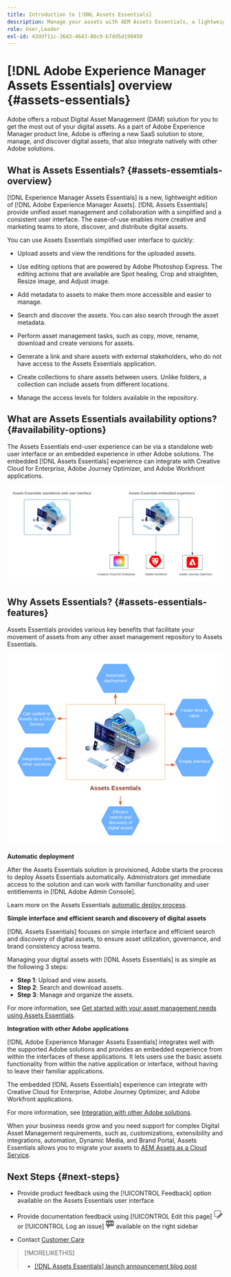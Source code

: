 ```yaml
---
title: Introduction to [!DNL Assets Essentials]
description: Manage your assets with AEM Assets Essentials, a lightweight tool that works within Experience Cloud applications.
role: User,Leader
exl-id: 43ddf11c-36d3-4643-80c9-b7dd5d199450
---
```

# [!DNL Adobe Experience Manager Assets Essentials] overview {#assets-essentials}

<!-- TBD: Update this banner to remove Beta label. 
![Banner image for beta docs](assets/do-not-localize/banner-image-beta-docs.png)

-->

Adobe offers a robust Digital Asset Management (DAM) solution for you to get the most out of your digital assets. As a part of Adobe Experience Manager product line, Adobe is offering a new SaaS solution to store, manage, and discover digital assets, that also integrate natively with other Adobe solutions.

## What is Assets Essentials? {#assets-essemtials-overview}

[!DNL Experience Manager Assets Essentials] is a new, lightweight edition of [!DNL Adobe Experience Manager Assets]. [!DNL Assets Essentials] provide unified asset management and collaboration with a simplified and a consistent user interface. The ease-of-use enables more creative and marketing teams to store, discover, and distribute digital assets.

You can use Assets Essentials simplified user interface to quickly:

* Upload assets and view the renditions for the uploaded assets.

* Use editing options that are powered by Adobe Photoshop Express. The editing actions that are available are Spot healing, Crop and straighten, Resize image, and Adjust image.

* Add metadata to assets to make them more accessible and easier to manage.

* Search and discover the assets. You can also search through the asset metadata.

* Perform asset management tasks, such as copy, move, rename, download and create versions for assets.

* Generate a link and share assets with external stakeholders, who do not have access to the Assets Essentials application.

* Create collections to share assets between users. Unlike folders, a collection can include assets from different locations.

* Manage the access levels for folders available in the repository.

## What are Assets Essentials availability options? {#availability-options}

The Assets Essentials end-user experience can be via a standalone web user interface or an embedded experience in other Adobe solutions. The embedded [!DNL Assets Essentials] experience can integrate with Creative Cloud for Enterprise, Adobe Journey Optimizer, and Adobe Workfront applications.

![Integrations with other solutions](assets/assets-essentials-integration.svg)

## Why Assets Essentials? {#assets-essentials-features}

Assets Essentials provides various key benefits that facilitate your movement of assets from any other asset management repository to Assets Essentials. 

![Assets Essentials features](assets/assets-essentials-positioning.png)

**Automatic deployment**

After the Assets Essentials solution is provisioned, Adobe starts the process to deploy Assets Essentials automatically. Administrators get immediate access to the solution and can work with familiar functionality and user entitlements in [!DNL Adobe Admin Console].

Learn more on the Assets Essentials [automatic deploy process](deploy-administer.md).

**Simple interface and efficient search and discovery of digital assets**

[!DNL Assets Essentials] focuses on simple interface and efficient search and discovery of digital assets, to ensure asset utilization, governance, and brand consistency across teams.

Managing your digital assets with [!DNL Assets Essentials] is as simple as the following 3 steps:

* **Step 1**: Upload and view assets.
* **Step 2**: Search and download assets.
* **Step 3**: Manage and organize the assets.

For more information, see [Get started with your asset management needs using Assets Essentials](get-started.md).

**Integration with other Adobe applications**

[!DNL Adobe Experience Manager Assets Essentials] integrates well with the supported Adobe solutions and provides an embedded experience from within the interfaces of these applications. It lets users use the basic assets functionality from within the native application or interface, without having to leave their familiar applications.

The embedded [!DNL Assets Essentials] experience can integrate with Creative Cloud for Enterprise, Adobe Journey Optimizer, and Adobe Workfront applications.

For more information, see [Integration with other Adobe solutions](integration.md).

When your business needs grow and you need support for complex Digital Asset Management requirements, such as, customizations, extensibility and integrations, automation, Dynamic Media, and Brand Portal, Assets Essentials allows you to migrate your assets to [AEM Assets as a Cloud Service](https://experienceleague.adobe.com/docs/experience-manager-cloud-service/content/assets/home.html?lang=en).


## Next Steps {#next-steps}

* Provide product feedback using the [!UICONTROL Feedback] option available on the Assets Essentials user interface

*  Provide documentation feedback using [!UICONTROL Edit this page] ![edit the page](assets/do-not-localize/edit-page.png) or [!UICONTROL Log an issue] ![create a GitHub issue](assets/do-not-localize/github-issue.png) available on the right sidebar

* Contact [Customer Care](https://experienceleague.adobe.com/?support-solution=General#support)

 
>[!MORELIKETHIS]
>
>* [[!DNL Assets Essentials] launch announcement blog post](https://blog.adobe.com/en/publish/2021/04/27/introducing-adobe-experience-manager-assets-essentials-to-simplify-collaboration-across-teams.html)
